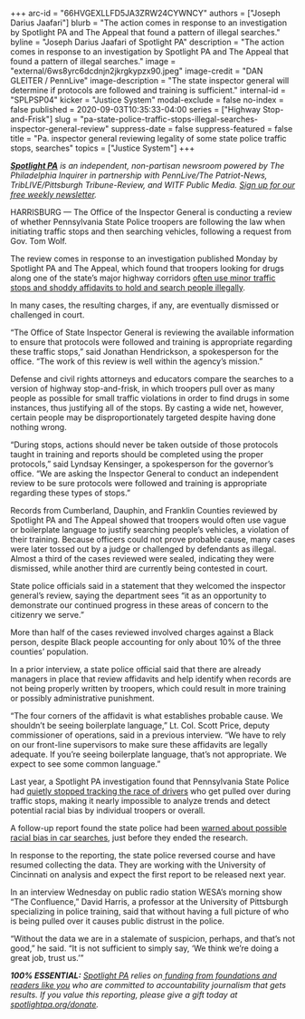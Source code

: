 +++
arc-id = "66HVGEXLLFD5JA3ZRW24CYWNCY"
authors = ["Joseph Darius Jaafari"]
blurb = "The action comes in response to an investigation by Spotlight PA and The Appeal that found a pattern of illegal searches."
byline = "Joseph Darius Jaafari of Spotlight PA"
description = "The action comes in response to an investigation by Spotlight PA and The Appeal that found a pattern of illegal searches."
image = "external/6ws8yrc6dcdnjn2jkrgkypzx90.jpeg"
image-credit = "DAN GLEITER / PennLive"
image-description = "The state inspector general will determine if protocols are followed and training is sufficient."
internal-id = "SPLPSP04"
kicker = "Justice System"
modal-exclude = false
no-index = false
published = 2020-09-03T10:35:33-04:00
series = ["Highway Stop-and-Frisk"]
slug = "pa-state-police-traffic-stops-illegal-searches-inspector-general-review"
suppress-date = false
suppress-featured = false
title = "Pa. inspector general reviewing legality of some state police traffic stops, searches"
topics = ["Justice System"]
+++

<a href="https://www.spotlightpa.org/"><i><b>Spotlight PA</b></i></a><i> is an independent, non-partisan newsroom powered by The Philadelphia Inquirer in partnership with PennLive/The Patriot-News, TribLIVE/Pittsburgh Tribune-Review, and WITF Public Media. </i><a href="https://www.spotlightpa.org/newsletters"><i>Sign up for our free weekly newsletter</i></a><i>.</i>

HARRISBURG — The Office of the Inspector General is conducting a review of whether Pennsylvania State Police troopers are following the law when initiating traffic stops and then searching vehicles, following a request from Gov. Tom Wolf.

The review comes in response to an investigation published Monday by Spotlight PA and The Appeal, which found that troopers looking for drugs along one of the state’s major highway corridors <a href="https://www.spotlightpa.org/news/2020/08/pa-state-police-troopers-highway-stop-and-frisk/" target=_blank>often use minor traffic stops and shoddy affidavits to hold and search people illegally</a>.

In many cases, the resulting charges, if any, are eventually dismissed or challenged in court.

“The Office of State Inspector General is reviewing the available information to ensure that protocols were followed and training is appropriate regarding these traffic stops,” said Jonathan Hendrickson, a spokesperson for the office. “The work of this review is well within the agency’s mission.”

<script src="https://www.spotlightpa.org/embed.js" async></script><div data-spl-embed-version="1" data-spl-src="https://www.spotlightpa.org/embeds/donate/?teaser_text=This%20is%20investigative%20journalism%20that%20gets%20results.%20%3Cb%3ESupport%20Spotlight%20PA%20today.%3C%2Fb%3E&cta_text=YES%2C%20COUNT%20ME%20IN"></div>

Defense and civil rights attorneys and educators compare the searches to a version of highway stop-and-frisk, in which troopers pull over as many people as possible for small traffic violations in order to find drugs in some instances, thus justifying all of the stops. By casting a wide net, however, certain people may be disproportionately targeted despite having done nothing wrong.

“During stops, actions should never be taken outside of those protocols taught in training and reports should be completed using the proper protocols,” said Lyndsay Kensinger, a spokesperson for the governor’s office. “We are asking the Inspector General to conduct an independent review to be sure protocols were followed and training is appropriate regarding these types of stops.”

Records from Cumberland, Dauphin, and Franklin Counties reviewed by Spotlight PA and The Appeal showed that troopers would often use vague or boilerplate language to justify searching people’s vehicles, a violation of their training. Because officers could not prove probable cause, many cases were later tossed out by a judge or challenged by defendants as illegal. Almost a third of the cases reviewed were sealed, indicating they were dismissed, while another third are currently being contested in court.

State police officials said in a statement that they welcomed the inspector general’s review, saying the department sees “it as an opportunity to demonstrate our continued progress in these areas of concern to the citizenry we serve.”

More than half of the cases reviewed involved charges against a Black person, despite Black people accounting for only about 10% of the three counties’ population.

In a prior interview, a state police official said that there are already managers in place that review affidavits and help identify when records are not being properly written by troopers, which could result in more training or possibly administrative punishment.

<script src="https://www.spotlightpa.org/embed.js" async></script><div data-spl-embed-version="1" data-spl-src="https://www.spotlightpa.org/embeds/newsletter/"></div>

“The four corners of the affidavit is what establishes probable cause. We shouldn’t be seeing boilerplate language,” Lt. Col. Scott Price, deputy commissioner of operations, said in a previous interview. “We have to rely on our front-line supervisors to make sure these affidavits are legally adequate. If you’re seeing boilerplate language, that’s not appropriate. We expect to see some common language.”

Last year, a Spotlight PA investigation found that Pennsylvania State Police had <a href="https://www.spotlightpa.org/news/2020/01/pennsylvania-state-police-racial-bias-traffic-stops-vehicle-searches/" target=_blank>quietly stopped tracking the race of drivers</a> who get pulled over during traffic stops, making it nearly impossible to analyze trends and detect potential racial bias by individual troopers or overall.

A follow-up report found the state police had been <a href="https://www.spotlightpa.org/news/2020/01/pennsylvania-state-police-racial-bias-traffic-stops-vehicle-searches/" target=_blank>warned about possible racial bias in car searches</a>, just before they ended the research.

In response to the reporting, the state police reversed course and have resumed collecting the data. They are working with the University of Cincinnati on analysis and expect the first report to be released next year.

In an interview Wednesday on public radio station WESA’s morning show “The Confluence,” David Harris, a professor at the University of Pittsburgh specializing in police training, said that without having a full picture of who is being pulled over it causes public distrust in the police.

“Without the data we are in a stalemate of suspicion, perhaps, and that’s not good,” he said. “It is not sufficient to simply say, ‘We think we’re doing a great job, trust us.’”

<i><b>100% ESSENTIAL:</b></i><i> </i><a href="https://www.spotlightpa.org/"><i>Spotlight PA</i></a><i> relies on</i><a href="https://www.spotlightpa.org/support"><i> funding from foundations and readers like you</i></a><i> who are committed to accountability journalism that gets results. If you value this reporting, please give a gift today at </i><a href="http://spotlightpa.org/donate"><i>spotlightpa.org/donate</i></a><i>.</i>

<script src="https://www.spotlightpa.org/embed.js" async></script><div data-spl-embed-version="1" data-spl-src="https://www.spotlightpa.org/embeds/tips/?tip_text=Do%20you%20have%20a%20%3Cb%3Econcern%20about%20the%20Pennsylvania%20State%20Police%3C%2Fb%3E%3F%20Have%20you%20been%20pulled%20over%20and%20searched%20by%20a%20trooper%3F%20Get%20in%20touch.%20"></div>
